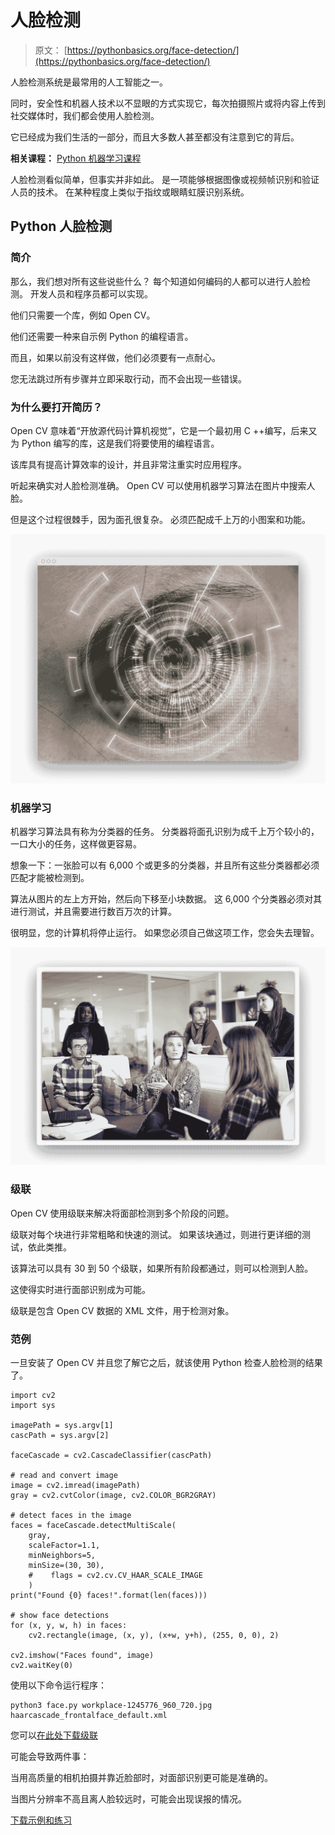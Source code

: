 # 人脸检测

> 原文： [https://pythonbasics.org/face-detection/](https://pythonbasics.org/face-detection/)

人脸检测系统是最常用的人工智能之一。

同时，安全性和机器人技术以不显眼的方式实现它，每次拍摄照片或将内容上传到社交媒体时，我们都会使用人脸检测。

它已经成为我们生活的一部分，而且大多数人甚至都没有注意到它的背后。

**相关课程：** [Python 机器学习课程](https://gum.co/MnRYU)

人脸检测看似简单，但事实并非如此。 是一项能够根据图像或视频帧识别和验证人员的技术。 在某种程度上类似于指纹或眼睛虹膜识别系统。

## Python 人脸检测

### 简介

那么，我们想对所有这些说些什么？ 每个知道如何编码的人都可以进行人脸检测。 开发人员和程序员都可以实现。

他们只需要一个库，例如 Open CV。

他们还需要一种来自示例 Python 的编程语言。

而且，如果以前没有这样做，他们必须要有一点耐心。

您无法跳过所有步骤并立即采取行动，而不会出现一些错误。

### 为什么要打开简历？

Open CV 意味着“开放源代码计算机视觉”，它是一个最初用 C ++编写，后来又为 Python 编写的库，这是我们将要使用的编程语言。

该库具有提高计算效率的设计，并且非常注重实时应用程序。

听起来确实对人脸检测准确。 Open CV 可以使用机器学习算法在图片中搜索人脸。

但是这个过程很棘手，因为面孔很复杂。 必须匹配成千上万的小图案和功能。

![opencv python](img/de39095660d68731ea5870a862a1f418.jpg)

### 机器学习

机器学习算法具有称为分类器的任务。 分类器将面孔识别为成千上万个较小的，一口大小的任务，这样做更容易。

想象一下：一张脸可以有 6,000 个或更多的分类器，并且所有这些分类器都必须匹配才能被检测到。

算法从图片的左上方开始，然后向下移至小块数据。 这 6,000 个分类器必须对其进行测试，并且需要进行数百万次的计算。

很明显，您的计算机将停止运行。 如果您必须自己做这项工作，您会失去理智。

![face detection with python opencv](img/05fb777975099dc498022833965a3f72.jpg)

### 级联

Open CV 使用级联来解决将面部检测到多个阶段的问题。

级联对每个块进行非常粗略和快速的测试。 如果该块通过，则进行更详细的测试，依此类推。

该算法可以具有 30 到 50 个级联，如果所有阶段都通过，则可以检测到人脸。

这使得实时进行面部识别成为可能。

级联是包含 Open CV 数据的 XML 文件，用于检测对象。

### 范例

一旦安装了 Open CV 并且您了解它之后，就该使用 Python 检查人脸检测的结果了。

```
import cv2
import sys

imagePath = sys.argv[1]
cascPath = sys.argv[2]

faceCascade = cv2.CascadeClassifier(cascPath)

# read and convert image
image = cv2.imread(imagePath)
gray = cv2.cvtColor(image, cv2.COLOR_BGR2GRAY)

# detect faces in the image
faces = faceCascade.detectMultiScale(
    gray,
    scaleFactor=1.1,
    minNeighbors=5,
    minSize=(30, 30),
    #    flags = cv2.cv.CV_HAAR_SCALE_IMAGE
    )
print("Found {0} faces!".format(len(faces)))

# show face detections
for (x, y, w, h) in faces:
    cv2.rectangle(image, (x, y), (x+w, y+h), (255, 0, 0), 2)

cv2.imshow("Faces found", image)
cv2.waitKey(0)

```

使用以下命令运行程序：

```
python3 face.py workplace-1245776_960_720.jpg haarcascade_frontalface_default.xml

```

您可以[在此处下载级联](https://github.com/shantnu/FaceDetect/raw/master/haarcascade_frontalface_default.xml)

可能会导致两件事：

当用高质量的相机拍摄并靠近脸部时，对面部识别更可能是准确的。

当图片分辨率不高且离人脸较远时，可能会出现误报的情况。

[下载示例和练习](https://gum.co/MnRYU)